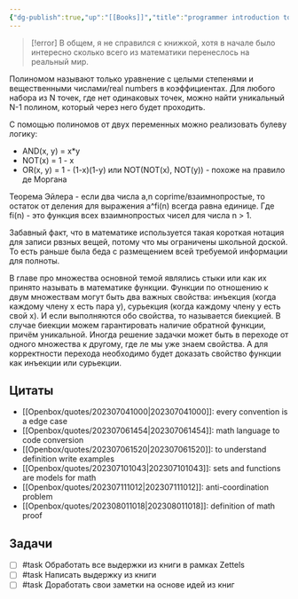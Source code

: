 ```yaml
---
{"dg-publish":true,"up":"[[Books]]","title":"programmer introduction to math","category":"book","status":"Discarded","tags":["books"],"rating":2,"date":"2023-01-14","modified_at":"2023-10-27T12:36:02+04:00","dg-path":"/books/Programmer introduction to math.md","permalink":"/books/programmer-introduction-to-math/","dgPassFrontmatter":true}
---
```





> [!error]
> В общем, я не справился с книжкой, хотя в начале было интересно сколько всего из математики перенеслось на реальный мир.

Полиномом называют только уравнение с целыми степенями и вещественными числами/real numbers в коэффициентах. Для любого набора из N точек, где нет одинаковых точек, можно найти уникальный N-1 полином, который через него будет проходить.

С помощью полиномов от двух переменных можно реализовать булеву логику:
- AND(x, y) = x\*y
- NOT(x) = 1 - x
- OR(x, y) = 1 - (1-x)(1-y) или NOT(NOT(x), NOT(y)) - похоже на правило де Моргана

Теорема Эйлера - если два числа a,n coprime/взаимнопростые, то остаток от деления для выражения a^fi(n) всегда равна единице. Где fi(n) - это функция всех взаимнопростых чисел для числа n > 1.

Забавный факт, что в математике используется такая короткая нотация для записи рвзных вещей, потому что мы ограничены школьной доской. То есть раньше была беда с размещением всей требуемой информации для полноты.

В главе про множества основной темой являлись стыки или как их принято называть в математике функции. Функции по отношению к двум множествам могут быть два важных свойства: инъекция (когда каждому члену х есть пара у), сурьекция (когда каждому члену у есть свой х). И если выполняются обо свойства, то называется биекцией. В случае биекции можем гарантировать наличие обратной функции, причём уникальной. Иногда решение задачки может быть в переходе от одного множества к другому, где ле мы уже знаем свойства. А для корректности перехода необходимо будет доказать свойство функции как инъекции или сурьекции.


## Цитаты

- [[Openbox/quotes/202307041000\|202307041000]]: every convention is a edge case
- [[Openbox/quotes/202307061454\|202307061454]]: math language to code conversion
- [[Openbox/quotes/202307061520\|202307061520]]: to understand definition write examples
- [[Openbox/quotes/202307101043\|202307101043]]: sets and functions are models for math
- [[Openbox/quotes/202307111012\|202307111012]]: anti-coordination problem
- [[Openbox/quotes/202308011018\|202308011018]]: definition of math proof


## Задачи

- [ ] #task Обработать все выдержки из книги в рамках Zettels
- [ ] #task Написать выдержку из книги
- [ ] #task Доработать свои заметки на основе идей из книг

